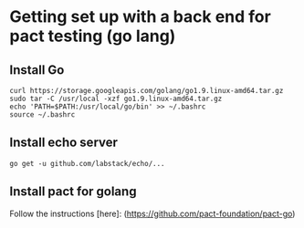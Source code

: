 # Getting set up with a back end for pact testing (go lang)

## Install Go

```
curl https://storage.googleapis.com/golang/go1.9.linux-amd64.tar.gz
sudo tar -C /usr/local -xzf go1.9.linux-amd64.tar.gz
echo 'PATH=$PATH:/usr/local/go/bin' >> ~/.bashrc
source ~/.bashrc
```

## Install echo server
```
go get -u github.com/labstack/echo/...
```

## Install pact for golang

Follow the instructions [here]: (https://github.com/pact-foundation/pact-go)

